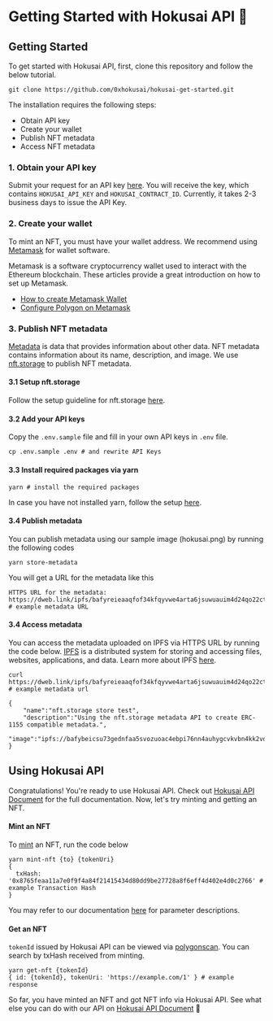 # Getting Started with Hokusai API 🌊

## Getting Started
To get started with Hokusai API, first, clone this repository and follow the below tutorial.
```:bash
git clone https://github.com/0xhokusai/hokusai-get-started.git
```
The installation requires the following steps:
- Obtain API key
- Create your wallet
- Publish NFT metadata
- Access NFT metadata

### 1. Obtain your API key
Submit your request for an API key [here](https://hokusai.app/pre-register). You will receive the key, which contains `HOKUSAI_API_KEY` and `HOKUSAI_CONTRACT_ID`. Currently, it takes 2-3 business days to issue the API Key. 

### 2. Create your wallet
To mint an NFT, you must have your wallet address. We recommend using [Metamask](https://docs.metamask.io) for wallet software.

Metamask is a software cryptocurrency wallet used to interact with the Ethereum blockchain.
These articles provide a great introduction on how to set up Metamask.
- [How to create Metamask Wallet](https://docs.matic.network/docs/develop/metamask/hello/)
- [Configure Polygon on Metamask](https://docs.matic.network/docs/develop/metamask/config-polygon-on-metamask)

### 3. Publish NFT metadata
[Metadata](https://nftschool.dev/reference/metadata-schemas/#intro-to-json-schemas) is data that provides information about other data. NFT metadata contains information about its name, description, and image. 
We use [nft.storage](https://nft.storage/) to publish NFT metadata. 
#### 3.1 Setup nft.storage
Follow the setup guideline for nft.storage [here](https://nft.storage/#getting-started).
#### 3.2 Add your API keys
Copy the `.env.sample` file and fill in your own API keys in `.env` file.
```:bash
cp .env.sample .env # and rewrite API Keys
```
#### 3.3 Install required packages via yarn
```:bash
yarn # install the required packages
```
In case you have not installed yarn, follow the setup [here](https://classic.yarnpkg.com/en/docs/install/#mac-stable).
#### 3.4 Publish metadata 
You can publish metadata using our sample image (hokusai.png) by running the following codes
```:bash
yarn store-metadata 
```
You will get a URL for the metadata like this

```
HTTPS URL for the metadata: https://dweb.link/ipfs/bafyreieaaqfof34kfqyvwe4arta6jsuwuauim4d24qo22ct2xnvjnlnrb4//metadata.json # example metadata URL
```
#### 3.4 Access metadata 
You can access the metadata uploaded on IPFS via HTTPS URL by running the code below.
[IPFS](https://docs.ipfs.io/) is a distributed system for storing and accessing files, websites, applications, and data.
Learn more about IPFS [here](https://docs.ipfs.io/concepts/what-is-ipfs/#decentralization).

```:bash
curl https://dweb.link/ipfs/bafyreieaaqfof34kfqyvwe4arta6jsuwuauim4d24qo22ct2xnvjnlnrb4/metadata.json # example metadata url

{
    "name":"nft.storage store test",
    "description":"Using the nft.storage metadata API to create ERC-1155 compatible metadata.",
    "image":"ipfs://bafybeicsu73gednfaa5svozuoac4ebpi76nn4auhygcvkvbn4kk2vdv5ey/hokusai.png"
}
```
## Using Hokusai API
Congratulations! You're ready to use Hokusai API. Check out [Hokusai API Document](https://docs.hokusai.app/) for the full documentation. Now, let's try minting and getting an NFT. 

#### Mint an NFT
To [mint](https://docs.hokusai.app/api/glosarry/#mint) an NFT, run the code below
```:bash
yarn mint-nft {to} {tokenUri}
{
  txHash: '0x8765feaa11a7e0f9f4a84f21415434d80dd9be27728a8f6eff4d402e4d0c2766' # example Transaction Hash
}
```
You may refer to our documentation [here](https://docs.hokusai.app/api/nft/mint) for parameter descriptions.

#### Get an NFT
`tokenId` issued by Hokusai API can be viewed via [polygonscan](https://mumbai.polygonscan.com). You can search by txHash received from minting. 

```:bash
yarn get-nft {tokenId}
{ id: {tokenId}, tokenUri: 'https://example.com/1' } # example response
```
So far, you have minted an NFT and got NFT info via Hokusai API. See what else you can do with our API on [Hokusai API Document](https://docs.hokusai.app/) 🥳
